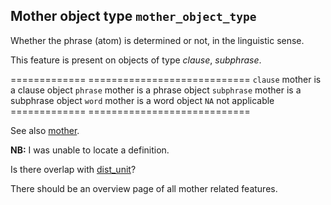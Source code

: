 Mother object type `mother_object_type`
-------------------------------------------------------------

Whether the phrase (atom) is determined or not, in the linguistic sense.

This feature is present on objects of type *clause*, *subphrase*.

============= ============================
`clause`    mother is a clause object
`phrase`    mother is a phrase object
`subphrase` mother is a subphrase object
`word`      mother is a word object
`NA`        not applicable
============= ============================

See also [mother](mother).

**NB:**
I was unable to locate a definition.

Is there overlap with [dist_unit](dist_unit)?

There should be an overview page of all mother related features.

